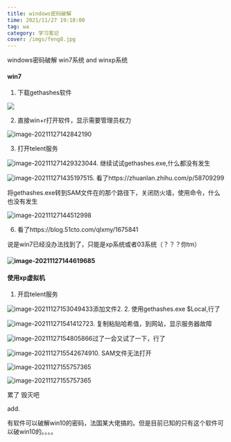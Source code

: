 ```yaml
---
title: windows密码破解
time: 2021/11/27 19:18:00
tag: wa
category: 学习笔记
cover: /imgs/feng8.jpg
---
```




windows密码破解 win7系统 and winxp系统

#### win7

1. 下载gethashes软件

![](image-20211127142435766.png)

2. 直接win+r打开软件，显示需要管理员权力

![image-20211127142842190](image-20211127142842190.png)

3. 打开telent服务

![image-20211127142932304](image-20211127142932304.png)4. 继续试试gethashes.exe,什么都没有发生

![image-20211127143519751](image-20211127143519751.png)5. 看了https://zhuanlan.zhihu.com/p/58709299

将gethashes.exe转到SAM文件在的那个路径下，关闭防火墙，使用命令，什么也没有发生

![image-20211127144512998](image-20211127144452765.png)

6. 看了https://blog.51cto.com/qlxmy/1675841

说是win7已经没办法找到了，只能是xp系统或者03系统（？？？你tm）

#### ![image-20211127144619685](image-20211127144619685.png)

#### 使用xp虚拟机

1. 开启telent服务

![image-20211127153049433](image-20211127153049433.png)添加文件2. 2. 使用gethashes.exe $Local,行了

![image-20211127154141272](image-20211127154141272.png)3. 复制粘贴哈希值，到网站，显示服务器故障

![image-20211127154805866](image-20211127154805866.png)过了一会又试了一下，行了

![image-20211127155426749](image-20211127155426749.png)10. SAM文件无法打开

![image-20211127155757365](image-20211127155733542.png)

![image-20211127155757365](image-20211127155757365.png)

累了 毁灭吧



add.

有软件可以破解win10的密码，法国某大佬搞的。但是目前已知的只有这个软件可以破win10的。。。。